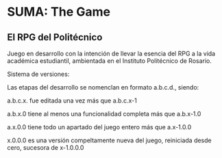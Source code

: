 # SUMA: The Game

## El RPG del Politécnico

Juego en desarrollo con la intención de llevar la esencia del RPG a la vida académica estudiantil, ambientada en el Instituto Politécnico de Rosario.

Sistema de versiones:

Las etapas del desarrollo se nomenclan en formato a.b.c.d., siendo:

a.b.c.x. fue editada una vez más que a.b.c.x-1

a.b.x.0 tiene al menos una funcionalidad completa más que a.b.x-1.0

a.x.0.0 tiene todo un apartado del juego entero más que a.x-1.0.0

x.0.0.0 es una versión compeltamente nueva del juego, reiniciada desde cero, sucesora de x-1.0.0.0
